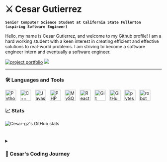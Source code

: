 # ⚔️ Cesar Gutierrez

**`Senior Computer Science Student at California State Fullerton (aspiring Software Engineer)`**

Hello, my name is Cesar Gutierrez, and welcome to my Github profile! I am a hard working student with a keen interest in creating efficient and effective solutions to real-world problems. I am striving to become a software engineer intern and eventually a software engineer.

<p aligh="left">
    <a href="https://cesar-gz.github.io/project-portfolio/">
        <img alt="project portfolio" title="My Project Portfolio" 
        src="https://custom-icon-badges.demolab.com/badge/cesar--gz-Project%20Portfolio-blue"
        /></a>
    <a href="https://www.linkedin.com/in/cesar-gutierrez-c/" rel="nofollow"> <img src="https://camo.githubusercontent.com/46a64b46e5db134c875d304cfaaa8b1bf26d0ea55c187aaec6e6ab079103c451/68747470733a2f2f696d672e736869656c64732e696f2f62616467652f2d4c696e6b6564496e2d3065373661383f7374796c653d706c6173746963266c6f676f3d6c696e6b6564496e" data-canonical-src="https://img.shields.io/badge/-LinkedIn-0e76a8?style=plastic&amp;logo=linkedIn" style="max-width: 100%;"> </a>
</p>

---

### 🛠️ Languages and Tools

<img align="left" alt="Python" width="35px" style="padding-right:10px;" 
    src="https://cdn.jsdelivr.net/gh/devicons/devicon/icons/python/python-original-wordmark.svg"/>
<img align="left" alt="C++" width="35px" style="padding-right:10px;" 
    src="https://camo.githubusercontent.com/521e78dc0d1e0a5f3925b9f52cc8c84096530ac5f51e7b2963e5a29bdc3bd486/68747470733a2f2f63646e2e6a7364656c6976722e6e65742f67682f64657669636f6e732f64657669636f6e2f69636f6e732f63706c7573706c75732f63706c7573706c75732d6c696e652e737667"/>
<img align="left" alt="Javascript" width="35px" style="padding-right:10px;" 
    src="https://cdn.jsdelivr.net/gh/devicons/devicon/icons/javascript/javascript-plain.svg"/>
<img align="left" alt="PHP" width="35px" style="padding-right:10px;" 
    src="https://cdn.jsdelivr.net/gh/devicons/devicon/icons/php/php-plain.svg"/>
<img align="left" alt="MySQL" width="35px" style="padding-right:10px;" 
    src="https://cdn.jsdelivr.net/gh/devicons/devicon/icons/mysql/mysql-plain-wordmark.svg"/>
<img align="left" alt="React" width="35px" style="padding-right:10px;" 
    src="https://cdn.jsdelivr.net/gh/devicons/devicon/icons/react/react-original.svg"/>
<img align="left" alt="Git" width="35px" style="padding-right:10px;" 
    src="https://cdn.jsdelivr.net/gh/devicons/devicon/icons/git/git-original-wordmark.svg"/>
<img align="left" alt="GitHub" width="35px" style="padding-right:10px;" 
    src="https://cdn.jsdelivr.net/gh/devicons/devicon/icons/github/github-original.svg"/>
<img align="left" alt="pytest" width="35px" style="padding-right:10px;" 
    src="https://cdn.jsdelivr.net/gh/devicons/devicon/icons/pytest/pytest-original-wordmark.svg"/>
<img align="left" alt="robot" width="35px" style="padding-right:10px;" 
    src="https://upload.wikimedia.org/wikipedia/commons/e/e4/Robot-framework-logo.png?20180323153902"/>
<br />

#

### 📈 Stats

![Cesar-gz's GitHub stats](https://github-readme-stats-sigma-five.vercel.app/api?username=cesar-gz&theme=prussian&show_icons=true)

#

<details>
    <summary><h3>👾 Cesar's Coding Journey</h3></summary>
        I am a highly motivated senior at California State University Fullerton with a passion for Computer Science. With three years of studying, I have developed a deep understanding of Web Applications, Databases, Software, and Programming. I have used technologies like React, MongoDB, MySQL, and PHP. I am always seeking to expand my knowledge and stay up-to-date on the latest trends and developments. Throughout my studies, I have been fortunate to work with some amazing people, and have been a part of some fun projects. I am a team player at heart and thrive in collaborative environments where everyone's contributions are valued. I am dedicated to providing high-quality work and going above and beyond to ensure the satisfaction of my clients and colleagues. I have taken Assembly, Compilers and Languages, Operating Systems, Intro to Software Engineering, Software Testing, Python, Databases & File Structures, Computer Security, Data Science, Calculus 2, and Linear Algebra. Now I'm taking Algorithm Engineering, Computer Communications, and Software Design. My hope is to be able to graduate become a software engineer where I can provide value to a company. In my free time, I enjoy learning new frameworks or implementing new project ideas, and I believe that a healthy work-life balance is crucial for success and personal fulfillment. I am always open to new opportunities and challenges, and am excited to connect with like-minded professionals in the industry. Feel free to reach out to me for any inquiries.

